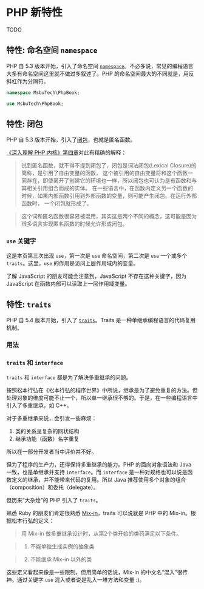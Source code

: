 # PHP 新特性

TODO

## 特性: 命名空间 `namespace`

PHP 自 5.3 版本开始，引入了命名空间 [`namespace`](http://php.net/manual/en/language.namespaces.php)。不必多说，常见的编程语言大多有命名空间这里就不做过多叙述了。PHP 的命名空间最大的不同就是，用反斜杠作为分隔符。

```php
namespace MsbuTech\PhpBook;

use MsbuTech\PhpBook;
```

## 特性: 闭包

PHP 自 5.3 版本开始，引入了[闭包](http://php.net/manual/en/class.closure.php)，也就是匿名函数。

[《深入理解 PHP 内核》第四章](http://www.php-internals.com/book/?p=chapt04/04-04-anonymous-function)对此有精确的解释：

> 说到匿名函数，就不得不提到闭包了，闭包是词法闭包(Lexical Closure)的简称，是引用了自由变量的函数， 这个被引用的自由变量将和这个函数一同存在，即使离开了创建它的环境也一样，所以闭包也可认为是有函数和与其相关引用组合而成的实体。 在一些语言中，在函数内定义另一个函数的时候，如果内部函数引用到外部函数的变量，则可能产生闭包。在运行外部函数时， 一个闭包就形成了。

> 这个词和匿名函数很容易被混用，其实这是两个不同的概念，这可能是因为很多语言实现匿名函数的时候允许形成闭包。

### `use` 关键字

这是本页第三次出现 `use`，第一次是 `use` 命名空间，第二次是 `use` 一个或多个 `traits`。这里，`use` 的作用是访问上层作用域内的变量。

了解 JavaScript 的朋友可能会注意到，JavaScript 不存在这种关键字，因为 JavaScript 在函数内部可以读取上一层作用域变量。

## 特性: `traits`

PHP 自 5.4 版本开始，引入了 [`traits`](http://php.net/manual/en/language.oop5.traits.php)。Traits 是一种单继承编程语言的代码复用机制。

### 用法

### `traits` 和 `interface`

`traits` 和 `interface` 都是为了解决多重继承的问题。

按照松本行弘在《松本行弘的程序世界》中所说，继承是为了避免重复的方法。但处理对象的维度可能不止一个，所以单一继承很不够的。于是，在一些编程语言中引入了多重继承，如 C++。

对于多重继承来说，会引发一些麻烦：

1. 类的关系呈复杂的网状结构
2. 继承功能（函数）名字重复

所以在一部分开发者当中评价并不好。

但为了程序的生产力，还得保持多重继承的能力。PHP 的面向对象语法和 Java 一致，也是单继承并支持 `interface`。而 `interface` 是一种对规格也可以说是函数定义的继承，并不能带来代码的复用。所以 Java 推荐使用多个对象的组合（composition）和委托（delegate）。

但历来“大杂烩”的 PHP 引入了 `traits`。

熟悉 Ruby 的朋友们肯定很熟悉 [Mix-in](https://www.wikiwand.com/en/Mixin)，traits 可以说就是 PHP 中的 Mix-in。根据松本行弘的定义：

> 用 Mix-in 做多重继承设计时，从第2个类开始的类药满足以下条件。

> 1. 不能单独生成实例的抽象类

> 2. 不能继承 Mix-in 以外的类

这些定义看起来像是一些限制，但用简单的话说，Mix-in 的中文名“混入”很传神。通过关键字 `use` 混入或者说是乱入一堆方法和变量 :)。

